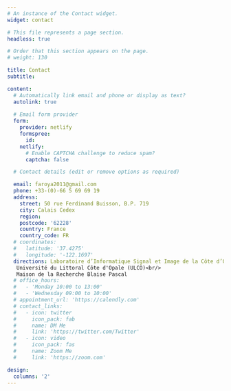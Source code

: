 ```yaml
---
# An instance of the Contact widget.
widget: contact

# This file represents a page section.
headless: true

# Order that this section appears on the page.
# weight: 130

title: Contact
subtitle:

content:
  # Automatically link email and phone or display as text?
  autolink: true
  
  # Email form provider
  form:
    provider: netlify
    formspree:
      id:
    netlify:
      # Enable CAPTCHA challenge to reduce spam?
      captcha: false

  # Contact details (edit or remove options as required)

  email: faroya2011@gmail.com
  phone: +33-(0)-66 5 69 69 19
  address:
    street: 50 rue Ferdinand Buisson, B.P. 719
    city: Calais Cedex
    region: 
    postcode: '62228'
    country: France
    country_code: FR
  # coordinates:
  #   latitude: '37.4275'
  #   longitude: '-122.1697'
  directions: Laboratoire d’Informatique Signal et Image de la Côte d’Opale (LISIC)<br/>
   Université du Littoral Côte d'Opale (ULCO)<br/> 
   Maison de la Recherche Blaise Pascal
  # office_hours:
  #   - 'Monday 10:00 to 13:00'
  #   - 'Wednesday 09:00 to 10:00'
  # appointment_url: 'https://calendly.com'
  # contact_links:
  #   - icon: twitter
  #     icon_pack: fab
  #     name: DM Me
  #     link: 'https://twitter.com/Twitter'
  #   - icon: video
  #     icon_pack: fas
  #     name: Zoom Me
  #     link: 'https://zoom.com'

design:
  columns: '2'
---
```

